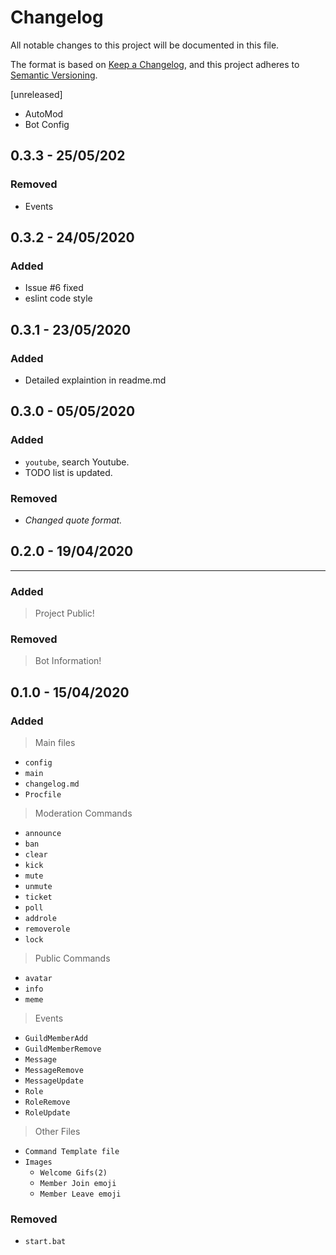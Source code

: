 # Changelog
All notable changes to this project will be documented in this file.

The format is based on [Keep a Changelog](https://keepachangelog.com/en/1.0.0/),
and this project adheres to [Semantic Versioning](https://semver.org/spec/v2.0.0.html).

[unreleased]
  - AutoMod
  - Bot Config

## 0.3.3 - 25/05/202

### Removed
  - Events

## 0.3.2 - 24/05/2020
### Added
  - Issue #6 fixed
  - eslint code style

## 0.3.1 - 23/05/2020
### Added
  - Detailed explaintion in readme.md


## 0.3.0 - 05/05/2020
### Added
 - `youtube`, search Youtube.
 - TODO list is updated.

### Removed
 - *Changed quote format.*


## 0.2.0 - 19/04/2020
---
### Added
> Project Public!

### Removed
> Bot Information!

## 0.1.0 - 15/04/2020
### Added
> Main files

  - `config`
  - `main`
  - `changelog.md`
  - `Procfile`


> Moderation Commands

  - `announce`
  - `ban`
  - `clear`
  - `kick`
  - `mute`
  - `unmute`
  - `ticket`
  - `poll`
  - `addrole`
  - `removerole`
  - `lock`

> Public Commands

  - `avatar`
  - `info`
  - `meme`

> Events

  - `GuildMemberAdd`
  - `GuildMemberRemove`
  - `Message`
  - `MessageRemove`
  - `MessageUpdate`
  - `Role`
  - `RoleRemove`
  - `RoleUpdate`

> Other Files

  - `Command Template file`
  - `Images`
    - `Welcome Gifs(2)`
    - `Member Join emoji`
    - `Member Leave emoji`


### Removed
 - `start.bat`


[//]: # 'Author: nukestye'
[//]: # 'Contributors: nukestye'
